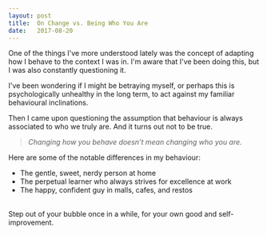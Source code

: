 ```yaml
---
layout: post
title:  On Change vs. Being Who You Are
date:   2017-08-20
---
```


One of the things I've more understood lately was the concept of adapting how I behave to the context I was in. I'm aware that I've been doing this, but I was also constantly questioning it.

I've been wondering if I might be betraying myself, or perhaps this is psychologically unhealthy in the long term, to act against my familiar behavioural inclinations. <!--more-->

Then I came upon questioning the assumption that behaviour is always associated to who we truly are. And it turns out not to be true.

> _Changing how you behave doesn’t mean changing who you are._

Here are some of the notable differences in my behaviour:

- The gentle, sweet, nerdy person at home
- The perpetual learner who always strives for excellence at work
- The happy, confident guy in malls, cafes, and restos

<br />
Step out of your bubble once in a while, for your own good and self-improvement.
